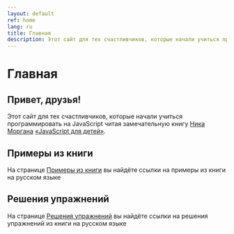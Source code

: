 ```yaml
---
layout: default
ref: home
lang: ru
title: Главная
description: Этот сайт для тех счастливчиков, которые начали учиться программировать на JavaScript читая замечательную книгу Ника Моргана «JavaScript для детей»
---
```


# Главная

## Привет, друзья!

Этот сайт для тех счастливчиков, которые начали учиться программировать на JavaScript читая замечательную книгу [Ника Моргана](https://github.com/skilldrick) [«JavaScript для детей»](https://www.mann-ivanov-ferber.ru/books/javascript-dlya-detej/).

## Примеры из книги

На странице [Примеры из книги](https://js4k.github.io/ru/samples) вы найдёте ссылки на примеры из книги на русском языке

## Решения упражнений

На странице [Решения упражнений](https://js4k.github.io/ru/samples) вы найдёте ссылки на решения упражнений из книги на русском языке

